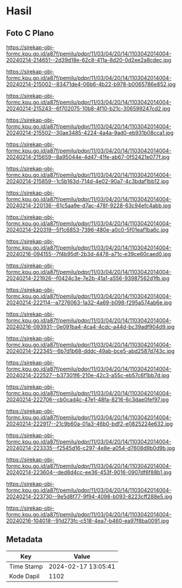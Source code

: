# Hasil

## Foto C Plano

https://sirekap-obj-formc.kpu.go.id/a87f/pemilu/pdpr/11/03/04/20/14/1103042014004-20240214-214651--2d39d18e-62c8-411a-8d20-0d2ee2a8cdec.jpg

https://sirekap-obj-formc.kpu.go.id/a87f/pemilu/pdpr/11/03/04/20/14/1103042014004-20240214-215002--83471de4-06b6-4b22-b978-b0065786e852.jpg

https://sirekap-obj-formc.kpu.go.id/a87f/pemilu/pdpr/11/03/04/20/14/1103042014004-20240214-215243--6f702075-10b8-4f10-b21c-306599247cd2.jpg

https://sirekap-obj-formc.kpu.go.id/a87f/pemilu/pdpr/11/03/04/20/14/1103042014004-20240214-215502--30ae3485-4224-4a4a-9ad0-eb931b08cca1.jpg

https://sirekap-obj-formc.kpu.go.id/a87f/pemilu/pdpr/11/03/04/20/14/1103042014004-20240214-215659--8a95044e-4d47-41fe-ab67-0f52421e077f.jpg

https://sirekap-obj-formc.kpu.go.id/a87f/pemilu/pdpr/11/03/04/20/14/1103042014004-20240214-215859--1c5b163d-714d-4e02-90a7-4c3bdaf1bb12.jpg

https://sirekap-obj-formc.kpu.go.id/a87f/pemilu/pdpr/11/03/04/20/14/1103042014004-20240214-220136--61c5aa9e-d7ac-478f-9228-63c94efc4abb.jpg

https://sirekap-obj-formc.kpu.go.id/a87f/pemilu/pdpr/11/03/04/20/14/1103042014004-20240214-220319--5f1c6853-7396-480e-a0c0-5f01eaf1ba6c.jpg

https://sirekap-obj-formc.kpu.go.id/a87f/pemilu/pdpr/11/03/04/20/14/1103042014004-20240216-094155--7f4b95df-2b3d-4478-a71c-e39ce60caed0.jpg

https://sirekap-obj-formc.kpu.go.id/a87f/pemilu/pdpr/11/03/04/20/14/1103042014004-20240214-221926--f0424c3e-7e2b-41a1-a556-93987562d1fb.jpg

https://sirekap-obj-formc.kpu.go.id/a87f/pemilu/pdpr/11/03/04/20/14/1103042014004-20240214-222114--a7276063-1a32-4a69-b098-f295a574ab6e.jpg

https://sirekap-obj-formc.kpu.go.id/a87f/pemilu/pdpr/11/03/04/20/14/1103042014004-20240216-093931--0e091ba4-4ca4-4cdc-a44d-bc39adf904d9.jpg

https://sirekap-obj-formc.kpu.go.id/a87f/pemilu/pdpr/11/03/04/20/14/1103042014004-20240214-222345--6b7d1b68-dddc-49ab-bce5-abd2587d743c.jpg

https://sirekap-obj-formc.kpu.go.id/a87f/pemilu/pdpr/11/03/04/20/14/1103042014004-20240214-222527--b37301f6-210e-42c3-a55c-eb57c6f1bb7d.jpg

https://sirekap-obj-formc.kpu.go.id/a87f/pemilu/pdpr/11/03/04/20/14/1103042014004-20240214-222706--cb0cad4c-47e1-48fa-8216-6c3dae0fef97.jpg

https://sirekap-obj-formc.kpu.go.id/a87f/pemilu/pdpr/11/03/04/20/14/1103042014004-20240214-222917--21c9b60a-01a3-46b0-bdf2-e0825224e632.jpg

https://sirekap-obj-formc.kpu.go.id/a87f/pemilu/pdpr/11/03/04/20/14/1103042014004-20240214-223335--f2545d16-c297-4e8e-a054-d7608d9b0d9b.jpg

https://sirekap-obj-formc.kpu.go.id/a87f/pemilu/pdpr/11/03/04/20/14/1103042014004-20240214-223604--ded8d4cc-ee36-453f-9016-0907df6f88b1.jpg

https://sirekap-obj-formc.kpu.go.id/a87f/pemilu/pdpr/11/03/04/20/14/1103042014004-20240214-223730--9e5d8f77-9f94-4098-b093-8223cff288e5.jpg

https://sirekap-obj-formc.kpu.go.id/a87f/pemilu/pdpr/11/03/04/20/14/1103042014004-20240216-104018--91d273fc-c518-4ea7-b460-ea97f8ba0091.jpg


## Metadata

| Key        | Value               |
| ---------- | ------------------- |
| Time Stamp | 2024-02-17 13:05:41 |
| Kode Dapil | 1102                |



